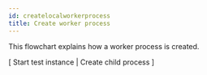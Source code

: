 ```yaml
---
id: createlocalworkerprocess
title: Create worker process
---
```

This flowchart explains how a worker process is created.
<div class="flowcharttogglemenu">
    <span>[</span>
    <a class="flowcharttogglelink" onclick="createFlowChart(startTestInstance)">Start test instance</a>
    <span>|</span>
    <a class="flowcharttogglelink" onclick="createFlowChart(createChildProcess)">Create child process</a>
    <span>]</span>
    <div id="flowChartGraphDiv"></div>
</div>
<script src="https://cdnjs.cloudflare.com/ajax/libs/mermaid/8.3.1/mermaid.min.js"></script>
<script src="/js/helper.js"></script>
<script>
    var startTestInstance = `
    graph TD
        STARTINSTANCE("Call @wdio/cli launcher.js startInstance(). This<br>method starts an test instance in a child process.")-->
        RUNNERID["Get runner id, this value is printed to stdout when<br>running the tests, e.g. [0-12] for worker instance 12."]-->
        PROCESSCLIARGS["Process CLI arguments, assign each CLI arg to three<br>separate buckets: default, debug and capability execution."]-->
        CALLRUNNERRUNMETHOD["Call the runner instance run method. For example when using<br>the local runner, the @wdio/local-runner index.js<br>run() method will be called. "]-->
        CREATEWORKERINSTANCE["@wdio/local-runner index.js run() creates a new worker<br>instance. The instance class is found in @wdio/local-runner<br>worker.js."]-->
        ADDWORKERTOPOOL[Add worker instance to worker pool.]-->
        ENDWORKERSETUP(End setup, create worker.)
    `;
    var createChildProcess = `
    graph TD
        CREATECHILDPROCESS(Create child process)-->
        CALLPOSTMESSAGE["Call @wdio/local-runner postMessage(). If an instance is not created,<br>call startProcess() and fork a child process."]-->
        FORKCHILDPROCESS["@wdio/local-runner worker.js startProcess() forks a child process<br>using the npm child_process fork() method."]-->
        CREATERUNNERINSTANCE["The args passed to  child_process fork execute the code in the<br>@wdio-local-runner run.js.This action creates a new instance<br>of @wdio/runner index.js. "]-->
        ADDHANDLERS["Add message, error and exit listeners to the forked process.<br>These listeners will process commands."]-->
        RUNWDIORUNNERINDEXJS["@wdio/local-runner postMessage() instructs the child process to<br>run the code @wdio/runner index.js."]-->
        POSTMESSAGE["@wdio/local-runner postMessage() sends child process a message that<br>contains the capability id,'run' command, config file, CLI args,<br>capabilties, config details about automation backend, number of retries.<br>When the child process receives this message, all services, reports and<br>services are setup. The tests are them executed."]-->
        CONTROLPASSEDTORUNNERINDEXJS["Control passed to @wdio/runner index.js"]-->
        TESTINITCOMPLETE("All services, reports and services are setup. The tests are them executed.<br>See Test Execution flow chart for more information.")
    `;
    (function(){
        createFlowChart(startTestInstance);
    })();
</script>